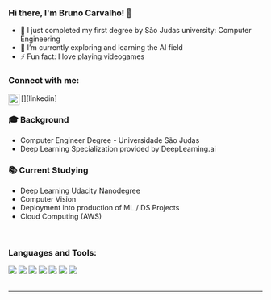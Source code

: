### Hi there, I'm Bruno Carvalho! 👋

- 🔭 I just completed my first degree by São Judas university: Computer Engineering
- 🌱 I’m currently exploring and learning the AI field
- ⚡ Fun fact: I love playing videogames 

### Connect with me:

[<img align="left" alt="bruno-carvalho-48433016b | LinkedIn" width="22px" src="https://cdn.jsdelivr.net/npm/simple-icons@v3/icons/linkedin.svg" />][linkedin]


### 🎓 Background

- Computer Engineer Degree - Universidade São Judas
- Deep Learning Specialization provided by DeepLearning.ai

### 📚 Current Studying

- Deep Learning Udacity Nanodegree
- Computer Vision 
- Deployment into production of ML / DS Projects
- Cloud Computing (AWS)


<br />

### Languages and Tools:

<img src="https://img.shields.io/badge/Python-FFD43B?style=for-the-badge&logo=python&logoColor=darkgreen}" /> 

<img src="https://img.shields.io/badge/Numpy-777BB4?style=for-the-badge&logo=numpy&logoColor=white}" /> 

<img src="https://img.shields.io/badge/Pandas-2C2D72?style=for-the-badge&logo=pandas&logoColor=white}" /> 

<img src="https://img.shields.io/badge/scikit_learn-F7931E?style=for-the-badge&logo=scikit-learn&logoColor=white}" /> 

<img src="https://img.shields.io/badge/SQLite-07405E?style=for-the-badge&logo=sqlite&logoColor=white}" /> 

<img src="https://img.shields.io/badge/MySQL-00000F?style=for-the-badge&logo=mysql&logoColor=white}" /> 

<img src="https://img.shields.io/badge/OpenCV-27338e?style=for-the-badge&logo=OpenCV&logoColor=white}" />

<br />
<br />

---







